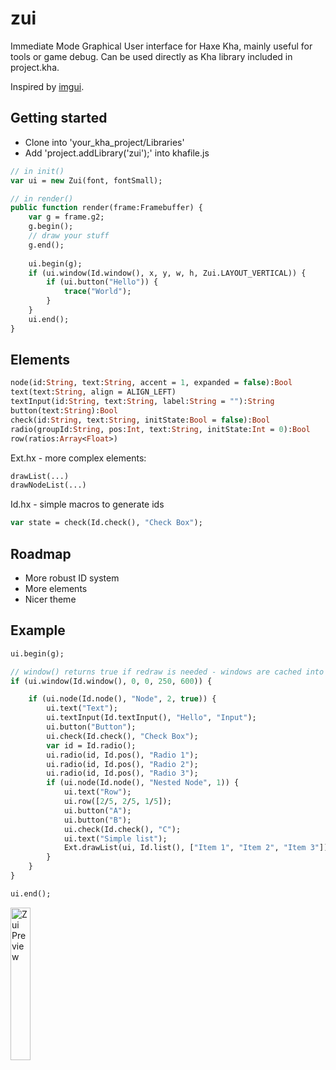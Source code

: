 # zui

Immediate Mode Graphical User interface for Haxe Kha, mainly useful for tools or game debug. Can be used directly as Kha library included in project.kha.  

Inspired by [imgui](https://github.com/ocornut/imgui).

## Getting started
- Clone into 'your_kha_project/Libraries'
- Add 'project.addLibrary('zui');' into khafile.js
``` hx
// in init()
var ui = new Zui(font, fontSmall);

// in render()
public function render(frame:Framebuffer) {
    var g = frame.g2;
    g.begin();
    // draw your stuff
    g.end();
    
    ui.begin(g);
    if (ui.window(Id.window(), x, y, w, h, Zui.LAYOUT_VERTICAL)) {
        if (ui.button("Hello")) {
            trace("World");
        }
    }
    ui.end();
}
```

## Elements
``` hx
node(id:String, text:String, accent = 1, expanded = false):Bool
text(text:String, align = ALIGN_LEFT)
textInput(id:String, text:String, label:String = ""):String
button(text:String):Bool
check(id:String, text:String, initState:Bool = false):Bool
radio(groupId:String, pos:Int, text:String, initState:Int = 0):Bool
row(ratios:Array<Float>)
```

Ext.hx - more complex elements:
``` hx
drawList(...)
drawNodeList(...)
```

Id.hx - simple macros to generate ids
``` hx
var state = check(Id.check(), "Check Box");
```

## Roadmap
- More robust ID system
- More elements
- Nicer theme

## Example

``` hx
ui.begin(g);

// window() returns true if redraw is needed - windows are cached into textures
if (ui.window(Id.window(), 0, 0, 250, 600)) {

    if (ui.node(Id.node(), "Node", 2, true)) {
        ui.text("Text");
        ui.textInput(Id.textInput(), "Hello", "Input");
        ui.button("Button");
        ui.check(Id.check(), "Check Box");
        var id = Id.radio();
        ui.radio(id, Id.pos(), "Radio 1");
        ui.radio(id, Id.pos(), "Radio 2");
        ui.radio(id, Id.pos(), "Radio 3");
        if (ui.node(Id.node(), "Nested Node", 1)) {
            ui.text("Row");
            ui.row([2/5, 2/5, 1/5]);
            ui.button("A");
            ui.button("B");
            ui.check(Id.check(), "C");
            ui.text("Simple list");
            Ext.drawList(ui, Id.list(), ["Item 1", "Item 2", "Item 3"]);
        }
    }
}

ui.end();
```

<img src="https://raw.githubusercontent.com/luboslenco/zui/master/zui.png" alt="Zui Preview" width="25%"/>

